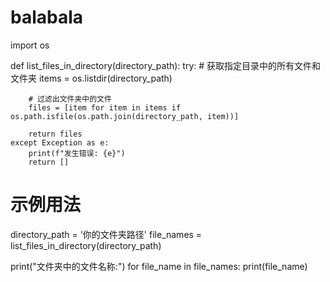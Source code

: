 # balabala
import os

def list_files_in_directory(directory_path):
    try:
        # 获取指定目录中的所有文件和文件夹
        items = os.listdir(directory_path)
        
        # 过滤出文件夹中的文件
        files = [item for item in items if os.path.isfile(os.path.join(directory_path, item))]
        
        return files
    except Exception as e:
        print(f"发生错误: {e}")
        return []

# 示例用法
directory_path = '你的文件夹路径'
file_names = list_files_in_directory(directory_path)

print("文件夹中的文件名称:")
for file_name in file_names:
    print(file_name)
